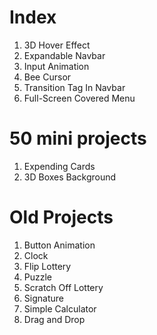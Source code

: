 # Index
1. 3D Hover Effect
2. Expandable Navbar
3. Input Animation
4. Bee Cursor
5. Transition Tag In Navbar
6. Full-Screen Covered Menu

# 50 mini projects
1. Expending Cards
2. 3D Boxes Background

# Old Projects
1. Button Animation
2. Clock
3. Flip Lottery
4. Puzzle
5. Scratch Off Lottery
6. Signature
7. Simple Calculator
8. Drag and Drop
